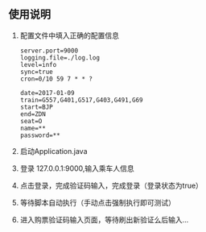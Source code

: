 ## 使用说明

1. 配置文件中填入正确的配置信息

    ```
    server.port=9000
    logging.file=./log.log
    level=info
    sync=true
    cron=0/10 59 7 * * ?

    date=2017-01-09
    train=G557,G401,G517,G403,G491,G69
    start=BJP
    end=ZDN
    seat=O
    name=**
    password=**
    ```

2. 启动Application.java
3. 登录 127.0.0.1:9000,输入乘车人信息
4. 点击登录，完成验证码输入，完成登录（登录状态为true）
5. 等待脚本自动执行（手动点击强制执行即可测试）
6. 进入购票验证码输入页面，等待刷出新验证么后输入...